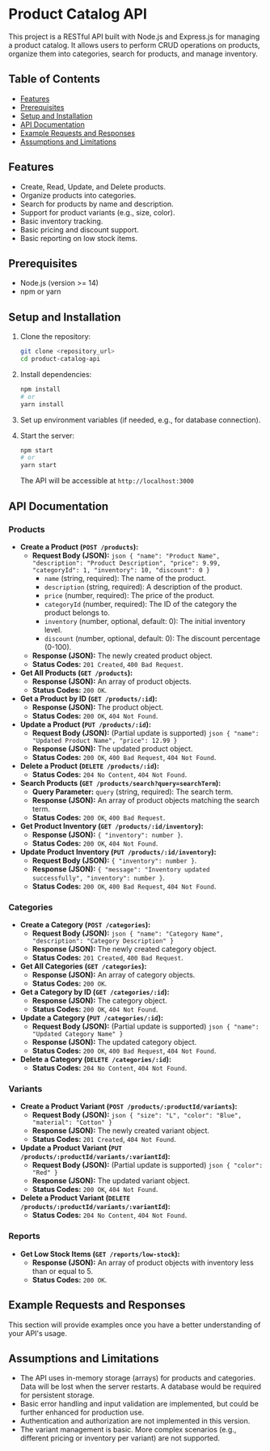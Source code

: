 # Product Catalog API

This project is a RESTful API built with Node.js and Express.js for managing a product catalog. It allows users to perform CRUD operations on products, organize them into categories, search for products, and manage inventory.

## Table of Contents

- [Features](#features)
- [Prerequisites](#prerequisites)
- [Setup and Installation](#setup-and-installation)
- [API Documentation](#api-documentation)
- [Example Requests and Responses](#example-requests-and-responses)
- [Assumptions and Limitations](#assumptions-and-limitations)

## Features

- Create, Read, Update, and Delete products.
- Organize products into categories.
- Search for products by name and description.
- Support for product variants (e.g., size, color).
- Basic inventory tracking.
- Basic pricing and discount support.
- Basic reporting on low stock items.

## Prerequisites

- Node.js (version >= 14)
- npm or yarn

## Setup and Installation

1. Clone the repository:

    ```bash
    git clone <repository_url>
    cd product-catalog-api
    ```

2. Install dependencies:

    ```bash
    npm install
    # or
    yarn install
    ```

3. Set up environment variables (if needed, e.g., for database connection).
4. Start the server:

    ```bash
    npm start
    # or
    yarn start
    ```

    The API will be accessible at `http://localhost:3000`

## API Documentation

### Products

- **Create a Product (`POST /products`):**
  - **Request Body (JSON):**
        ```json
        {
            "name": "Product Name",
            "description": "Product Description",
            "price": 9.99,
            "categoryId": 1,
            "inventory": 10,
            "discount": 0
        }
        ```
    - `name` (string, required): The name of the product.
    - `description` (string, required): A description of the product.
    - `price` (number, required): The price of the product.
    - `categoryId` (number, required): The ID of the category the product belongs to.
    - `inventory` (number, optional, default: 0): The initial inventory level.
    - `discount` (number, optional, default: 0): The discount percentage (0-100).
  - **Response (JSON):** The newly created product object.
  - **Status Codes:** `201 Created`, `400 Bad Request`.
- **Get All Products (`GET /products`):**
  - **Response (JSON):** An array of product objects.
  - **Status Codes:** `200 OK`.
- **Get a Product by ID (`GET /products/:id`):**
  - **Response (JSON):** The product object.
  - **Status Codes:** `200 OK`, `404 Not Found`.
- **Update a Product (`PUT /products/:id`):**
  - **Request Body (JSON):** (Partial update is supported)
        ```json
        {
            "name": "Updated Product Name",
            "price": 12.99
        }
        ```
  - **Response (JSON):** The updated product object.
  - **Status Codes:** `200 OK`, `400 Bad Request`, `404 Not Found`.
- **Delete a Product (`DELETE /products/:id`):**
  - **Status Codes:** `204 No Content`, `404 Not Found`.
- **Search Products (`GET /products/search?query=searchTerm`):**
  - **Query Parameter:** `query` (string, required): The search term.
  - **Response (JSON):** An array of product objects matching the search term.
  - **Status Codes:** `200 OK`, `400 Bad Request`.
- **Get Product Inventory (`GET /products/:id/inventory`):**
  - **Response (JSON):** `{ "inventory": number }`.
  - **Status Codes:** `200 OK`, `404 Not Found`.
- **Update Product Inventory (`PUT /products/:id/inventory`):**
  - **Request Body (JSON):** `{ "inventory": number }`.
  - **Response (JSON):** `{ "message": "Inventory updated successfully", "inventory": number }`.
  - **Status Codes:** `200 OK`, `400 Bad Request`, `404 Not Found`.

### Categories

- **Create a Category (`POST /categories`):**
  - **Request Body (JSON):**
        ```json
        {
            "name": "Category Name",
            "description": "Category Description"
        }
        ```
  - **Response (JSON):** The newly created category object.
  - **Status Codes:** `201 Created`, `400 Bad Request`.
- **Get All Categories (`GET /categories`):**
  - **Response (JSON):** An array of category objects.
  - **Status Codes:** `200 OK`.
- **Get a Category by ID (`GET /categories/:id`):**
  - **Response (JSON):** The category object.
  - **Status Codes:** `200 OK`, `404 Not Found`.
- **Update a Category (`PUT /categories/:id`):**
  - **Request Body (JSON):** (Partial update is supported)
        ```json
        {
            "name": "Updated Category Name"
        }
        ```
  - **Response (JSON):** The updated category object.
  - **Status Codes:** `200 OK`, `400 Bad Request`, `404 Not Found`.
- **Delete a Category (`DELETE /categories/:id`):**
  - **Status Codes:** `204 No Content`, `404 Not Found`.

### Variants

- **Create a Product Variant (`POST /products/:productId/variants`):**
  - **Request Body (JSON):**
        ```json
        {
            "size": "L",
            "color": "Blue",
            "material": "Cotton"
        }
        ```
  - **Response (JSON):** The newly created variant object.
  - **Status Codes:** `201 Created`, `404 Not Found`.
- **Update a Product Variant (`PUT /products/:productId/variants/:variantId`):**
  - **Request Body (JSON):** (Partial update is supported)
        ```json
        {
            "color": "Red"
        }
        ```
  - **Response (JSON):** The updated variant object.
  - **Status Codes:** `200 OK`, `404 Not Found`.
- **Delete a Product Variant (`DELETE /products/:productId/variants/:variantId`):**
  - **Status Codes:** `204 No Content`, `404 Not Found`.

### Reports

- **Get Low Stock Items (`GET /reports/low-stock`):**
  - **Response (JSON):** An array of product objects with inventory less than or equal to 5.
  - **Status Codes:** `200 OK`.

## Example Requests and Responses

This section will provide examples once you have a better understanding of your API's usage.

## Assumptions and Limitations

- The API uses in-memory storage (arrays) for products and categories. Data will be lost when the server restarts. A database would be required for persistent storage.
- Basic error handling and input validation are implemented, but could be further enhanced for production use.
- Authentication and authorization are not implemented in this version.
- The variant management is basic. More complex scenarios (e.g., different pricing or inventory per variant) are not supported.
